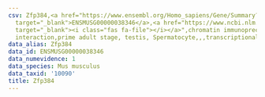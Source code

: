 ```yaml
---
csv: Zfp384,<a href="https://www.ensembl.org/Homo_sapiens/Gene/Summary?db=core;g=ENSMUSG00000038346"
  target="_blank">ENSMUSG00000038346</a>,<a href="https://www.ncbi.nlm.nih.gov/pubmed/25450459"
  target="_blank"><i class="fas fa-file"></i></a>",chromatin immunoprecipitation assay,direct
  interaction,prime adult stage, testis, Spermatocyte,,,transcriptional regulation,
data_alias: Zfp384
data_id: ENSMUSG00000038346
data_numevidence: 1
data_species: Mus musculus
data_taxid: '10090'
title: Zfp384
---
```

